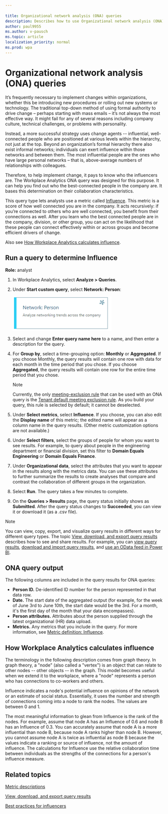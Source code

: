 ```yaml
---

title: Organizational network analysis (ONA) queries 
description: Describes how to use Organizational network analysis (ONA) queries in Workplace Analytics to determine the "Influence" metric of individuals in your organization
author: paul9955
ms.author: v-pausch
ms.topic: article
localization_priority: normal 
ms.prod: wpa
---
```


# Organizational network analysis (ONA) queries

It’s frequently necessary to implement changes within organizations, whether this be introducing new procedures or rolling out new systems or technology. The traditional top-down method of using formal authority to drive change – perhaps starting with mass emails – it’s not always the most effective way. It might fail for any of several reasons including company culture, technical challenges, or problems with personality.   

Instead, a more successful strategy uses change agents -- influential, well-connected people who are positioned at various levels within the hierarchy, not just at the top. Beyond an organization’s formal hierarchy there also exist informal networks; individuals can exert influence within those networks and between them. The most influential people are the ones who have large personal networks – that is, above-average numbers of relationships with colleagues.

Therefore, to help implement change, it pays to know who the influencers are. The Workplace Analytics ONA query was designed for this purpose. It can help you find out who the best-connected people in the company are. It bases this determination on their collaboration characteristics.

This query type lets analysts use a metric called [Influence](../use/metric-definitions.md#organizational-network-analysis-ona-metrics). This metric is a score of how well connected you are in the company. It acts recursively: if you’re connected to others who are well connected, you benefit from their connections as well. After you learn who the best connected people are in the company, division, or other group, you can act on the likelihood that these people can connect effectively within or across groups and become efficient drivers of change. 

Also see [How Workplace Analytics calculates influence](#how-workplace-analytics-calculates-influence).

## Run a query to determine Influence

**Role:** analyst

1.	In Workplace Analytics, select **Analyze > Queries**.

2.	Under **Start custom query**, select **Network: Person**:

    ![ONA person query](../images/wpa/tutorials/person-ona-query.png)

3.	Select and change **Enter query name here** to a name, and then enter a description for the query.
4.	For **Group by**, select a time-grouping option: **Monthly** or **Aggregated**. If you choose Monthly, the query results will contain one row with data for each month in the time period that you chose. If you choose **Aggregated**, the query results will contain one row for the entire time period that you chose. 

    > [!Note] 
    > Currently, the only [meeting-exclusion rule](meeting-exclusions-intro.md) that can be used with an ONA query is the [Tenant default meeting exclusion rule](meeting-exclusion-concept.md#default-meeting-exclusion-rule). As you build your query, this rule is selected by default; it cannot be deselected.   

5.	Under **Select metrics**, select **Influence**. If you choose, you can also edit the **Display name** of this metric; the edited name will appear as a column name in the query results. (Other metric customization options are not available.)
6.	Under **Select filters**, select the groups of people for whom you want to see results. For example, to query about people in the engineering department or financial division, set this filter to **Domain Equals Engineering** or **Domain Equals Finance**.
7.	Under **Organizational data**, select the attributes that you want to appear in the results along with the metrics data. You can use these attributes to further summarize the results to create analyses that compare and contrast the collaboration of different groups in the organization.
8.	Select **Run**. The query takes a few minutes to complete. 
9.	On the **Queries > Results** page, the query status initially shows as **Submitted**. After the query status changes to **Succeeded**, you can view it or download it (as a .csv file).

> [!Note] 
> You can view, copy, export, and visualize query results in different ways for different query types. The topic [View, download, and export query results](../use/view-download-and-export-query-results.md) describes how to see and share results. For example, you can [view query results](../use/view-download-and-export-query-results.md#view-query-results), [download and import query results](../use/view-download-and-export-query-results.md#download-and-import-query-results), and [use an OData feed in Power BI](../use/view-download-and-export-query-results.md#get-a-link-for-an-odata-feed-to-use-in-power-bi).

## ONA query output

The following columns are included in the query results for ONA queries:

 * **Person ID.** De-identified ID number for the person represented in that data row.
  * **Date.** The start date of the aggregated output (for example, for the week of June 3rd to June 10th, the start date would be the 3rd. For a month, it's the first day of the month that your data encompasses).
 * **Person attributes.** Attributes about the person supplied through the latest organizational (HR) data upload.
 * **Metrics.** Any metrics that you include in the query. For more information, see [Metric definition: Influence](../use/metric-definitions.md#organizational-network-analysis-ona-metrics).


## How Workplace Analytics calculates influence

The terminology in the following description comes from graph theory. In graph theory, a "node" (also called a "vertex") is an object that can relate to other nodes -- other objects -- in the graph. This model becomes useful when we extend it to the workplace, where a "node" represents a person who has connections to co-workers and others.  

Influence indicates a node's potential influence on opinions of the network or an estimate of social status. Essentially, it uses the number and strength of connections coming into a node to rank the nodes. The values are between 0 and 1.

The most meaningful information to glean from Influence is the rank of the nodes. For example, assume that node A has an Influence of 0.6 and node B has an Influence of 0.3. You can accurately assume that node A is a more influential than node B, because node A ranks higher than node B. However, you cannot assume node A is twice as influential as node B because the values indicate a ranking or source of influence, not the amount of influence. The calculations for Influence use the relative collaboration time between individuals as the strengths of the connections for a person's influence measure.


## Related topics

[Metric descriptions](../use/metric-definitions.md)

[View, download, and export query results](../use/view-download-and-export-query-results.md)

[Best practices for influencers](https://review.docs.microsoft.com/en-us/Workplace-Analytics/tutorials/gm-influencer?branch=pas-sr-ona-flexible-query)

